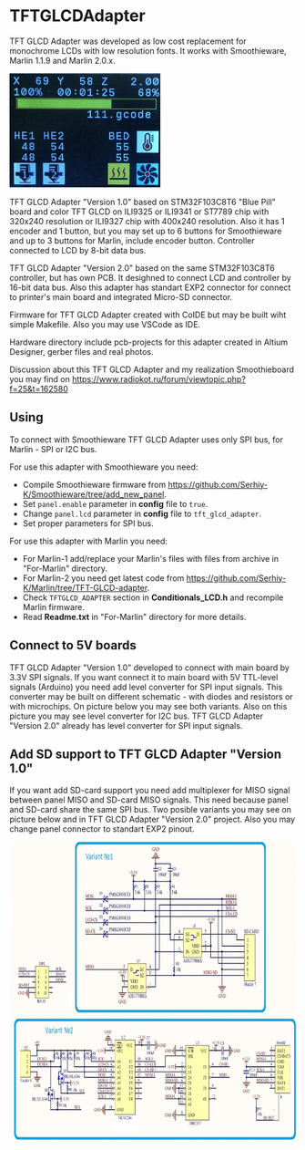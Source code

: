# TFTGLCDAdapter
TFT GLCD Adapter was developed as low cost replacement for monochrome LCDs with low resolution fonts. It works with Smoothieware, Marlin 1.1.9 and Marlin 2.0.x.

<img src="./Hardware/Photos/Smoothie-progressbar.jpg"  width="265" height="200">

TFT GLCD Adapter "Version 1.0" based on STM32F103C8T6 "Blue Pill" board and color TFT GLCD on ILI9325 or ILI9341 or ST7789 chip with 320x240 resolution or ILI9327 chip  with 400x240 resolution. Also it has 1 encoder and 1 button, but you may set up to 6 buttons for Smoothieware and up to 3 buttons for Marlin, include encoder button. Controller connected to LCD by 8-bit data bus.

TFT GLCD Adapter "Version 2.0" based on the same STM32F103C8T6 controller, but has own PCB. It desighned to connect LCD and controller by 16-bit data bus. Also this adapter has standart EXP2 connector for connect to printer's main board and integrated Micro-SD connector.

Firmware for TFT GLCD Adapter created with CoIDE but may be built wiht simple Makefile. Also you may use VSCode as IDE.

Hardware directory include pcb-projects for this adapter created in Altium Designer, gerber files and real photos.

Discussion about this TFT GLCD Adapter and my realization Smoothieboard you may find on https://www.radiokot.ru/forum/viewtopic.php?f=25&t=162580

## Using
To connect with Smoothieware TFT GLCD Adapter uses only SPI bus, for Marlin - SPI or I2C bus.

For use this adapter with Smoothieware you need:
* Compile Smoothieware firmware from https://github.com/Serhiy-K/Smoothieware/tree/add_new_panel.
* Set `panel.enable` parameter in **config** file to `true`.
* Change `panel.lcd` parameter in **config** file to `tft_glcd_adapter`.
* Set proper parameters for SPI bus.

For use this adapter with Marlin you need:
* For Marlin-1 add/replace your Marlin's files with files from archive in "For-Marlin" directory.
* For Marlin-2 you need get latest code from https://github.com/Serhiy-K/Marlin/tree/TFT-GLCD-adapter.
* Check `TFTGLCD_ADAPTER` section in **Conditionals_LCD.h** and recompile Marlin firmware.
* Read **Readme.txt** in "For-Marlin" directory for more details.

## Connect to 5V boards
TFT GLCD Adapter "Version 1.0" developed to connect with main board by 3.3V SPI signals. If you want connect it to main board with 5V TTL-level signals (Arduino) you need add level converter for SPI input signals. This converter may be built on different schematic - with diodes and resistors or with microchips. On picture below you may see both variants. Also on this picture you may see level converter for I2C bus. TFT GLCD Adapter "Version 2.0" already has level converter for SPI input signals.

## Add SD support to TFT GLCD Adapter "Version 1.0"
If you want add SD-card support you need add multiplexer for MISO signal between panel MISO and SD-card MISO signals. This need because panel and SD-card share the same SPI bus. Two posible variants you may see on picture below and in TFT GLCD Adapter "Version 2.0" project. Also you may change panel connector to standart EXP2 pinout.

<img src="./Hardware/tft-glcd-add_SD.jpg" width="800" height="528">